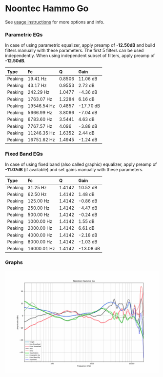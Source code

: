 # Noontec Hammo Go
See [usage instructions](https://github.com/jaakkopasanen/AutoEq#usage) for more options and info.

### Parametric EQs
In case of using parametric equalizer, apply preamp of **-12.50dB** and build filters manually
with these parameters. The first 5 filters can be used independently.
When using independent subset of filters, apply preamp of **-12.50dB**.

| Type    | Fc          |      Q | Gain      |
|:--------|:------------|:-------|:----------|
| Peaking | 19.41 Hz    | 0.8506 | 11.06 dB  |
| Peaking | 43.17 Hz    | 0.9553 | 2.72 dB   |
| Peaking | 242.29 Hz   | 1.0477 | -4.36 dB  |
| Peaking | 1763.07 Hz  | 1.2284 | 6.16 dB   |
| Peaking | 19546.54 Hz | 0.4857 | -17.70 dB |
| Peaking | 5666.99 Hz  | 3.8066 | -7.04 dB  |
| Peaking | 6783.60 Hz  | 3.5441 | 4.63 dB   |
| Peaking | 7767.57 Hz  | 4.096  | -3.88 dB  |
| Peaking | 11246.35 Hz | 1.6352 | 2.44 dB   |
| Peaking | 16751.62 Hz | 1.4945 | -1.24 dB  |

### Fixed Band EQs
In case of using fixed band (also called graphic) equalizer, apply preamp of **-11.07dB**
(if available) and set gains manually with these parameters.

| Type    | Fc          |      Q | Gain      |
|:--------|:------------|:-------|:----------|
| Peaking | 31.25 Hz    | 1.4142 | 10.52 dB  |
| Peaking | 62.50 Hz    | 1.4142 | 1.48 dB   |
| Peaking | 125.00 Hz   | 1.4142 | -0.86 dB  |
| Peaking | 250.00 Hz   | 1.4142 | -4.47 dB  |
| Peaking | 500.00 Hz   | 1.4142 | -0.24 dB  |
| Peaking | 1000.00 Hz  | 1.4142 | 1.55 dB   |
| Peaking | 2000.00 Hz  | 1.4142 | 6.61 dB   |
| Peaking | 4000.00 Hz  | 1.4142 | -2.18 dB  |
| Peaking | 8000.00 Hz  | 1.4142 | -1.03 dB  |
| Peaking | 16000.01 Hz | 1.4142 | -13.08 dB |

### Graphs
![](./Noontec%20Hammo%20Go.png)